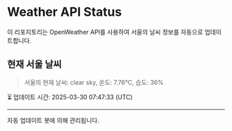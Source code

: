 
# Weather API Status

이 리포지토리는 OpenWeather API를 사용하여 서울의 날씨 정보를 자동으로 업데이트합니다.

## 현재 서울 날씨
> 서울의 현재 날씨: clear sky, 온도: 7.76°C, 습도: 36%

⏳ 업데이트 시간: 2025-03-30 07:47:33 (UTC)

---
자동 업데이트 봇에 의해 관리됩니다.
